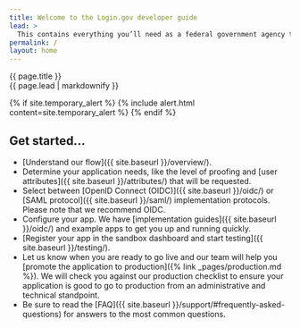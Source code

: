 ```yaml
---
title: Welcome to the Login.gov developer guide
lead: >
  This contains everything you’ll need as a federal government agency to integrate and deploy your application with [Login.gov](https://login.gov/).
permalink: /
layout: home
---
```


<section class="usa-section usa-section--dark">
  <div class="grid-container">
    <div class="usa-display">{{ page.title }}</div>
    <div class="usa-intro">{{ page.lead | markdownify }}</div>
  </div>
</section>

<section class="usa-section grid-container usa-prose" markdown="1">

  {% if site.temporary_alert %}
    {% include alert.html content=site.temporary_alert %}
  {% endif %}

# Get started...

- [Understand our flow]({{ site.baseurl }}/overview/).
- Determine your application needs, like the level of proofing and [user attributes]({{ site.baseurl }}/attributes/) that will be requested.
- Select between [OpenID Connect (OIDC)]({{ site.baseurl }}/oidc/) or [SAML protocol]({{ site.baseurl }}/saml/) implementation protocols. Please note that we recommend OIDC.
- Configure your app. We have [implementation guides]({{ site.baseurl }}/oidc/) and example apps to get you up and running quickly.
- [Register your app in the sandbox dashboard and start testing]({{ site.baseurl }}/testing/).
- Let us know when you are ready to go live and our team will help you [promote the application to production]({% link _pages/production.md %}). We will check you against our production checklist to ensure your application is good to go to production from an administrative and technical standpoint.
- Be sure to read the [FAQ]({{ site.baseurl }}/support/#frequently-asked-questions) for answers to the most common questions.

</section>
